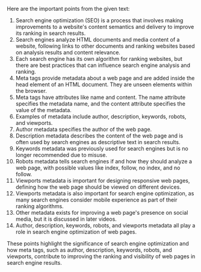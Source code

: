 Here are the important points from the given text:

1. Search engine optimization (SEO) is a process that involves making improvements to a website's content semantics and delivery to improve its ranking in search results.
2. Search engines analyze HTML documents and media content of a website, following links to other documents and ranking websites based on analysis results and content relevance.
3. Each search engine has its own algorithm for ranking websites, but there are best practices that can influence search engine analysis and ranking.
4. Meta tags provide metadata about a web page and are added inside the head element of an HTML document. They are unseen elements within the browser.
5. Meta tags have attributes like name and content. The name attribute specifies the metadata name, and the content attribute specifies the value of the metadata.
6. Examples of metadata include author, description, keywords, robots, and viewports.
7. Author metadata specifies the author of the web page.
8. Description metadata describes the content of the web page and is often used by search engines as descriptive text in search results.
9. Keywords metadata was previously used for search engines but is no longer recommended due to misuse.
10. Robots metadata tells search engines if and how they should analyze a web page, with possible values like index, follow, no index, and no follow.
11. Viewports metadata is important for designing responsive web pages, defining how the web page should be viewed on different devices.
12. Viewports metadata is also important for search engine optimization, as many search engines consider mobile experience as part of their ranking algorithms.
13. Other metadata exists for improving a web page's presence on social media, but it is discussed in later videos.
14. Author, description, keywords, robots, and viewports metadata all play a role in search engine optimization of web pages.

These points highlight the significance of search engine optimization and how meta tags, such as author, description, keywords, robots, and viewports, contribute to improving the ranking and visibility of web pages in search engine results.
